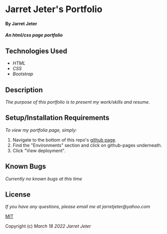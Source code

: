 # Jarret Jeter's Portfolio

#### By **Jarret Jeter**

#### _An html/css page portfolio_

## Technologies Used

* _HTML_
* _CSS_
* _Bootstrap_

## Description

_The purpose of this portfolio is to present my work/skills and resume._

## Setup/Installation Requirements
 
 _To view my portfolia page, simply:_   
1. Navigate to the bottom of this repo's [github page](https://github.com/jarretjeter/Portfolio).  
2. Find the "Environments" section and click on github-pages underneath.
3. Click "View deployment".  

## Known Bugs

_Currently no known bugs at this time_

## License

_If you have any questions, please email me at jarretjeter@yahoo.com_

[MIT](https://github.com/jarretjeter/Portfolio/blob/a-white/LICENSE.txt)  

Copyright (c) _March 18 2022_ _Jarret Jeter_
